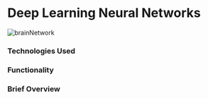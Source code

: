 # Deep Learning Neural Networks
![brainNetwork](https://dv-website.s3.amazonaws.com/uploads/2018/05/kf_ann_052418.png)

### Technologies Used

### Functionality

### Brief Overview